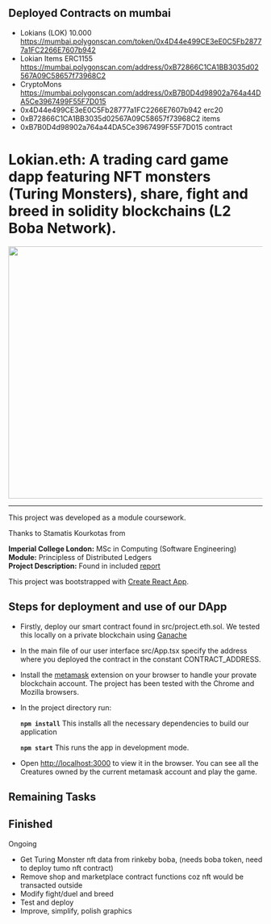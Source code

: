 ## Deployed Contracts on mumbai
* Lokians (LOK) 10.000 https://mumbai.polygonscan.com/token/0x4D44e499CE3eE0C5Fb28777a1FC2266E7607b942
* Lokian Items ERC1155 https://mumbai.polygonscan.com/address/0xB72866C1CA1BB3035d02567A09C58657f73968C2
* CryptoMons https://mumbai.polygonscan.com/address/0xB7B0D4d98902a764a44DA5Ce3967499F55F7D015
* 0x4D44e499CE3eE0C5Fb28777a1FC2266E7607b942 erc20
* 0xB72866C1CA1BB3035d02567A09C58657f73968C2 items
* 0xB7B0D4d98902a764a44DA5Ce3967499F55F7D015 contract

# Lokian.eth: A trading card game dapp featuring NFT monsters (Turing Monsters), share, fight and breed in solidity blockchains (L2 Boba Network).

 <img src="./screenshots/project.eth.ss2.png" alt="" width="1000em" height="500em">

***

This project was developed as a module coursework.

Thanks to Stamatis Kourkotas from

**Imperial College London:** MSc in Computing (Software Engineering)<br />
**Module:** Principless of Distributed Ledgers<br />
**Project Description:** Found in included [report](./report.pdf)<br />

This project was bootstrapped with [Create React App](https://github.com/facebook/create-react-app).

## Steps for deployment and use of our DApp

- Firstly, deploy our smart contract found in src/project.eth.sol. We tested this locally on a private blockchain using [Ganache](https://www.trufflesuite.com/ganache)
- In the main file of our user interface src/App.tsx specify the address where you deployed the contract in the constant CONTRACT_ADDRESS.
- Install the [metamask](https://metamask.io/) extension on your browser to handle your provate blockchain account. The project has been tested with the Chrome and Mozilla browsers.
- In the project directory run:

    **`npm install`** This installs all the necessary dependencies to build our application
    
    **`npm start`** This runs the app in development mode.<br />

- Open [http://localhost:3000](http://localhost:3000) to view it in the browser. You can see all the Creatures owned by the current metamask account and play the game.

## Remaining Tasks

Finished
- 

Ongoing
- Get Turing Monster nft data from rinkeby boba, (needs boba token, need to deploy tumo nft contract)
- Remove shop and marketplace contract functions coz nft would be transacted outside
- Modify fight/duel and breed
- Test and deploy
- Improve, simplify, polish graphics





